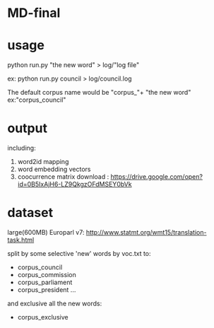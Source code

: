 # MD-final

# usage 
python run.py "the new word" > log/"log file"

ex:
python run.py council > log/council.log

The default corpus name would be "corpus_"+ "the new word" ex:"corpus_council"

# output

including:
1. word2id mapping
2. word embedding vectors
3. coocurrence matrix
download : https://drive.google.com/open?id=0B5IxAjH6-LZ9QkgzOFdMSEY0bVk

# dataset
large(600MB) Europarl v7: http://www.statmt.org/wmt15/translation-task.html

split by some selective 'new' words by voc.txt to:
* corpus_council
* corpus_commission
* corpus_parliament
* corpus_president
...

and exclusive all the new words:
* corpus_exclusive
